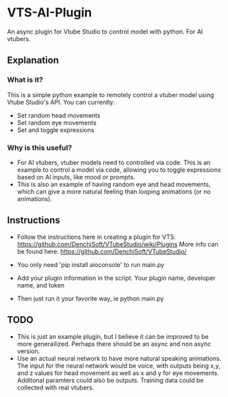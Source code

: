 # VTS-AI-Plugin
 An async plugin for Vtube Studio to control model with python. For AI vtubers.
 
## Explanation
### What is it?
This is a simple python example to remotely control a vtuber model using Vtube Studio's API. You can currently:
* Set random head movements
* Set random eye movements
* Set and toggle expressions

### Why is this useful? 
* For AI vtubers, vtuber models need to controlled via code. This is an example to control a model via code, allowing you to toggle expressions based on AI inputs, like mood or prompts. 
* This is also an example of having random eye and head movements, which can give a more natural feeling than looping animations (or no animations). 

## Instructions
* Follow the instructions here in creating a plugin for VTS: https://github.com/DenchiSoft/VTubeStudio/wiki/Plugins
More info can be found here: https://github.com/DenchiSoft/VTubeStudio/

* You only need 'pip install aioconsole' to run main.py
* Add your plugin information in the script. Your plugin name, developer name, and token
* Then just run it your favorite way, ie python main.py

## TODO
* This is just an example plugin, but I believe it can be improved to be more generailized. Perhaps there should be an async and non async version.
* Use an actual neural network to have more natural speaking animations. The input for the neural network would be voice, with outputs being x,y, and z values for head movement as well as x and y for eye movements. Additonal paramters could also be outputs. Training data could be collected with real vtubers.




